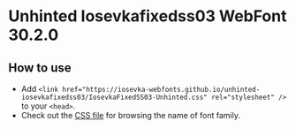 # Unhinted Iosevkafixedss03 WebFont 30.2.0

## How to use

- Add `<link href="https://iosevka-webfonts.github.io/unhinted-iosevkafixedss03/IosevkaFixedSS03-Unhinted.css" rel="stylesheet" />` to your `<head>`.
- Check out the [CSS file](./IosevkaFixedSS03-Unhinted.css) for browsing the name of font family.
